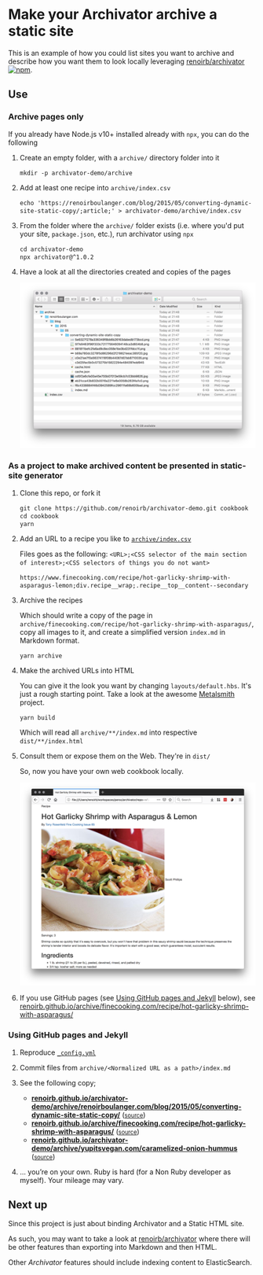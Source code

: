 # Make your Archivator archive a static site

This is an example of how you could list sites you want to archive
and describe how you want them to look locally leveraging [renoirb/archivator](https://github.com/renoirb/archivator) [![npm](https://img.shields.io/npm/v/archivator?style=flat-square&label=npm&logo=npm)](https://www.npmjs.com/package/archivator).

## Use

### Archive pages only

If you already have Node.js v10+ installed already with `npx`, you can do the following

1. Create an empty folder, with a `archive/` directory folder into it

   ```console
   mkdir -p archivator-demo/archive
   ```

1. Add at least one recipe into `archive/index.csv`

   ```console
   echo 'https://renoirboulanger.com/blog/2015/05/converting-dynamic-site-static-copy/;article;' > archivator-demo/archive/index.csv
   ```

1. From the folder where the `archive/` folder exists (i.e. where you'd put your site, `package.json`, etc.), run archivator using `npx`

   ```console
   cd archivator-demo
   npx archivator@^1.0.2
   ```

1. Have a look at all the directories created and copies of the pages

   ![archive directory now has a copy of the page with its assets](./Screenshot-Archive-One-Site.png)

### As a project to make archived content be presented in static-site generator

1. Clone this repo, or fork it

   ```console
   git clone https://github.com/renoirb/archivator-demo.git cookbook
   cd cookbook
   yarn
   ```

1. Add an URL to a recipe you like to [`archive/index.csv`](./archive/index.csv)

   Files goes as the following: `<URL>;<CSS selector of the main section of interest>;<CSS selectors of things you do not want>`

   ```csv
   https://www.finecooking.com/recipe/hot-garlicky-shrimp-with-asparagus-lemon;div.recipe__wrap;.recipe__top__content--secondary
   ```

1. Archive the recipes

   Which should write a copy of the page in `archive/finecooking.com/recipe/hot-garlicky-shrimp-with-asparagus/`,
   copy all images to it, and create a simplified version `index.md` in Markdown format.

   ```console
   yarn archive
   ```

1. Make the archived URLs into HTML

   You can give it the look you want by changing `layouts/default.hbs`. It's just a rough starting point.
   Take a look at the awesome [Metalsmith](http://www.metalsmith.io/) project.

   ```console
   yarn build
   ```

   Which will read all `archive/**/index.md` into respective `dist/**/index.html`

1. Consult them or expose them on the Web. They're in `dist/`

   So, now you have your own web cookbook locally.

   ![Recipe available locally with images](Screenshot-Archive-Recipe-Static-Site-Preview.png)


1. If you use GitHub pages (see [Using GitHub pages and Jekyll](#using-github-pages-and-jekyll) below), see [renoirb.github.io/archive/finecooking.com/recipe/hot-garlicky-shrimp-with-asparagus/](https://renoirb.github.io/archivator-demo/archive/finecooking.com/recipe/hot-garlicky-shrimp-with-asparagus/)


### Using GitHub pages and Jekyll

1. Reproduce [`_config.yml`](./_config.yml)

1. Commit files from `archive/<Normalized URL as a path>/index.md`

1. See the following copy;

   - **[renoirb.github.io/archivator-demo/archive/renoirboulanger.com/blog/2015/05/converting-dynamic-site-static-copy/](https://renoirb.github.io/archivator-demo/archive/renoirboulanger.com/blog/2015/05/converting-dynamic-site-static-copy/)** (<small>[source](./archive/renoirboulanger.com/blog/2015/05/converting-dynamic-site-static-copy/index.md)</small>)
   - **[renoirb.github.io/archive/finecooking.com/recipe/hot-garlicky-shrimp-with-asparagus/](https://renoirb.github.io/archivator-demo/archive/finecooking.com/recipe/hot-garlicky-shrimp-with-asparagus)** (<small>[source](./archive/finecooking.com/recipe/hot-garlicky-shrimp-with-asparagus/index.md)</small>)
   - **[renoirb.github.io/archivator-demo/archive/yupitsvegan.com/caramelized-onion-hummus](https://renoirb.github.io/archivator-demo/archive/yupitsvegan.com/caramelized-onion-hummus/)** (<small>[source](./archive/yupitsvegan.com/caramelized-onion-hummus/index.md)</small>)

1. ... you’re on your own. Ruby is hard (for a Non Ruby developer as myself). Your mileage may vary.


## Next up

Since this project is just about binding Archivator and a Static HTML site.

As such, you may want to take a look at [renoirb/archivator](https://github.com/renoirb/archivator)
where there will be other features than exporting into Markdown and then HTML.

Other _Archivator_ features should include indexing content to ElasticSearch.

